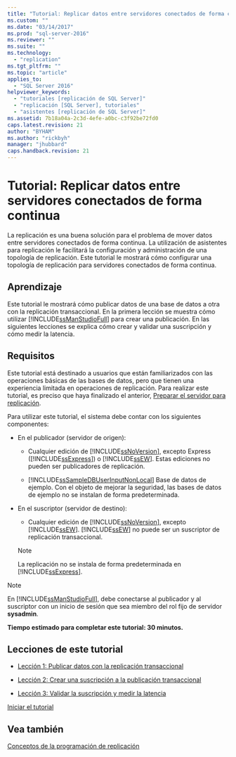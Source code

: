 ```yaml
---
title: "Tutorial: Replicar datos entre servidores conectados de forma continua | Microsoft Docs"
ms.custom: ""
ms.date: "03/14/2017"
ms.prod: "sql-server-2016"
ms.reviewer: ""
ms.suite: ""
ms.technology: 
  - "replication"
ms.tgt_pltfrm: ""
ms.topic: "article"
applies_to: 
  - "SQL Server 2016"
helpviewer_keywords: 
  - "tutoriales [replicación de SQL Server]"
  - "replicación [SQL Server], tutoriales"
  - "asistentes [replicación de SQL Server]"
ms.assetid: 7b18a04a-2c3d-4efe-a0bc-c3f92be72fd0
caps.latest.revision: 21
author: "BYHAM"
ms.author: "rickbyh"
manager: "jhubbard"
caps.handback.revision: 21
---
```

# Tutorial: Replicar datos entre servidores conectados de forma continua
La replicación es una buena solución para el problema de mover datos entre servidores conectados de forma continua. La utilización de asistentes para replicación le facilitará la configuración y administración de una topología de replicación. Este tutorial le mostrará cómo configurar una topología de replicación para servidores conectados de forma continua.  
  
## Aprendizaje  
Este tutorial le mostrará cómo publicar datos de una base de datos a otra con la replicación transaccional. En la primera lección se muestra cómo utilizar [!INCLUDE[ssManStudioFull](../../includes/ssmanstudiofull-md.md)] para crear una publicación. En las siguientes lecciones se explica cómo crear y validar una suscripción y cómo medir la latencia.  
  
## Requisitos  
Este tutorial está destinado a usuarios que están familiarizados con las operaciones básicas de las bases de datos, pero que tienen una experiencia limitada en operaciones de replicación. Para realizar este tutorial, es preciso que haya finalizado el anterior, [Preparar el servidor para replicación](../../relational-databases/replication/tutorial-preparing-the-server-for-replication.md).  
  
Para utilizar este tutorial, el sistema debe contar con los siguientes componentes:  
  
-   En el publicador (servidor de origen):  
  
    -   Cualquier edición de [!INCLUDE[ssNoVersion](../../includes/ssnoversion-md.md)], excepto Express ([!INCLUDE[ssExpress](../../includes/ssexpress-md.md)]) o [!INCLUDE[ssEW](../../includes/ssew-md.md)]. Estas ediciones no pueden ser publicadores de replicación.  
  
    -   [!INCLUDE[ssSampleDBUserInputNonLocal](../../includes/sssampledbuserinputnonlocal-md.md)] Base de datos de ejemplo. Con el objeto de mejorar la seguridad, las bases de datos de ejemplo no se instalan de forma predeterminada.  
  
-   En el suscriptor (servidor de destino):  
  
    -   Cualquier edición de [!INCLUDE[ssNoVersion](../../includes/ssnoversion-md.md)], excepto [!INCLUDE[ssEW](../../includes/ssew-md.md)]. [!INCLUDE[ssEW](../../includes/ssew-md.md)] no puede ser un suscriptor de replicación transaccional.  
  
    > [!NOTE]  
    > La replicación no se instala de forma predeterminada en [!INCLUDE[ssExpress](../../includes/ssexpress-md.md)].  
  
> [!NOTE]  
> En [!INCLUDE[ssManStudioFull](../../includes/ssmanstudiofull-md.md)], debe conectarse al publicador y al suscriptor con un inicio de sesión que sea miembro del rol fijo de servidor **sysadmin**.  
  
**Tiempo estimado para completar este tutorial: 30 minutos.**  
  
## Lecciones de este tutorial  
  
-   [Lección 1: Publicar datos con la replicación transaccional](../../relational-databases/replication/lesson-1-publishing-data-using-transactional-replication.md)  
  
-   [Lección 2: Crear una suscripción a la publicación transaccional](../../relational-databases/replication/lesson-2-creating-a-subscription-to-the-transactional-publication.md)  
  
-   [Lección 3: Validar la suscripción y medir la latencia](../../relational-databases/replication/lesson-3-validating-the-subscription-and-measuring-latency.md)  
  
[Iniciar el tutorial](../../relational-databases/replication/lesson-1-publishing-data-using-transactional-replication.md)  
  
## Vea también  
[Conceptos de la programación de replicación](../../relational-databases/replication/concepts/replication-programming-concepts.md)  
  
  
  
